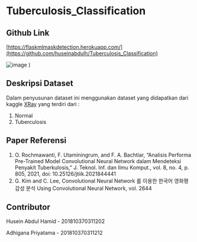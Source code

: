 # Tuberculosis_Classification


## Github Link

[https://flaskmlmaskdetection.herokuapp.com/](https://github.com/huseinabdulh/Tuberculosis_Classification)



![image](![image](https://user-images.githubusercontent.com/49096980/172531196-d8371287-28df-40c7-a7f6-245f7cd84111.png))
)


## Deskripsi Dataset 
Dalam penyusunan dataset ini menggunakan dataset yang didapatkan dari kaggle [XRay]([https://www.kaggle.com/ashishjangra27/face-mask-12k-images-dataset](https://www.kaggle.com/tawsifurrahman/tuberculosis-tb-chest-xray-dataset)) yang terdiri dari :
1. Normal
2. Tuberculosis

## Paper Referensi
1. O. Rochmawanti, F. Utaminingrum, and F. A. Bachtiar, “Analisis Performa Pre-Trained Model Convolutional Neural Network dalam Mendeteksi Penyakit Tuberkulosis,” J. Teknol. Inf. dan Ilmu Komput., vol. 8, no. 4, p. 805, 2021, doi: 10.25126/jtiik.2021844441
2. G. Kim and C. Lee, Convolutional Neural Network 를 이용한 한국어 영화평 감성 분석 Using Convolutional Neural Network, vol. 2644

## Contributor
Husein Abdul Hamid - 201810370311202

Adhigana Priyatama - 201810370311212


